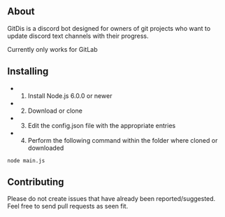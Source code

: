 ## About
GitDis is a discord bot designed for owners of git projects who want to update discord text channels with their progress.

Currently only works for GitLab

## Installing
* 1) Install Node.js 6.0.0 or newer
* 2) Download or clone
* 3) Edit the config.json file with the appropriate entries
* 4) Perform the following command within the folder where cloned or downloaded
```
node main.js
```

## Contributing
Please do not create issues that have already been reported/suggested.
Feel free to send pull requests as seen fit.